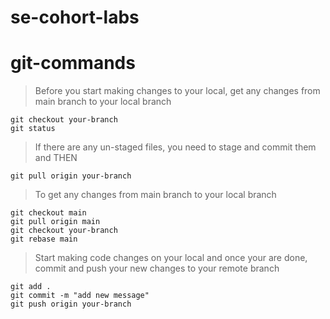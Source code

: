 # se-cohort-labs

# git-commands

> Before you start making changes to your local, get any changes from main branch to your local branch
```
git checkout your-branch
git status
```
> If there are any un-staged files, you need to stage and commit them and THEN
```
git pull origin your-branch
```
> To get any changes from main branch to your local branch
```
git checkout main
git pull origin main
git checkout your-branch
git rebase main
```

> Start making code changes on your local and once your are done, commit and push your new changes to your remote branch
```
git add .
git commit -m "add new message"
git push origin your-branch
```
